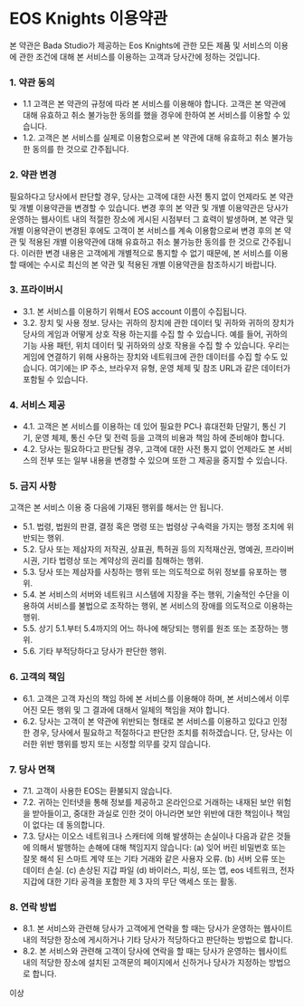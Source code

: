 # EOS Knights 이용약관
본 약관은 Bada Studio가 제공하는 Eos Knights에 관한 모든 제품 및 서비스의 이용에 관한 조건에 대해 본 서비스를 이용하는 고객과 당사간에 정하는 것입니다.

### 1. 약관 동의
* 1.1 고객은 본 약관의 규정에 따라 본 서비스를 이용해야 합니다. 고객은 본 약관에 대해 유효하고 취소 불가능한 동의를 했을 경우에 한하여 본 서비스를 이용할 수 있습니다.
* 1.2. 고객은 본 서비스를 실제로 이용함으로써 본 약관에 대해 유효하고 취소 불가능한 동의를 한 것으로 간주됩니다.

### 2. 약관 변경
필요하다고 당사에서 판단할 경우, 당사는 고객에 대한 사전 통지 없이 언제라도 본 약관 및 개별 이용약관을 변경할 수 있습니다. 변경 후의 본 약관 및 개별 이용약관은 당사가 운영하는 웹사이트 내의 적절한 장소에 게시된 시점부터 그 효력이 발생하며, 본 약관 및 개별 이용약관이 변경된 후에도 고객이 본 서비스를 계속 이용함으로써 변경 후의 본 약관 및 적용된 개별 이용약관에 대해 유효하고 취소 불가능한 동의를 한 것으로 간주됩니다. 이러한 변경 내용은 고객에게 개별적으로 통지할 수 없기 때문에, 본 서비스를 이용할 때에는 수시로 최신의 본 약관 및 적용된 개별 이용약관을 참조하시기 바랍니다.

### 3. 프라이버시
* 3.1. 본 서비스를 이용하기 위해서 EOS account 이름이 수집됩니다.
* 3.2. 장치 및 사용 정보. 당사는 귀하의 장치에 관한 데이터 및 귀하와 귀하의 장치가 당사의 게임과 어떻게 상호 작용 하는지를 수집 할 수 있습니다. 예를 들어, 귀하의 기능 사용 패턴, 위치 데이터 및 귀하와의 상호 작용을 수집 할 수 있습니다. 우리는 게임에 연결하기 위해 사용하는 장치와 네트워크에 관한 데이터를 수집 할 수도 있습니다. 여기에는 IP 주소, 브라우저 유형, 운영 체제 및 참조 URL과 같은 데이터가 포함될 수 있습니다.

### 4. 서비스 제공
* 4.1. 고객은 본 서비스를 이용하는 데 있어 필요한 PC나 휴대전화 단말기, 통신 기기, 운영 체제, 통신 수단 및 전력 등을 고객의 비용과 책임 하에 준비해야 합니다.
* 4.2. 당사는 필요하다고 판단될 경우, 고객에 대한 사전 통지 없이 언제라도 본 서비스의 전부 또는 일부 내용을 변경할 수 있으며 또한 그 제공을 중지할 수 있습니다.

### 5. 금지 사항
고객은 본 서비스 이용 중 다음에 기재된 행위를 해서는 안 됩니다.
* 5.1. 법령, 법원의 판결, 결정 혹은 명령 또는 법령상 구속력을 가지는 행정 조치에 위반되는 행위.
* 5.2. 당사 또는 제삼자의 저작권, 상표권, 특허권 등의 지적재산권, 명예권, 프라이버시권, 기타 법령상 또는 계약상의 권리를 침해하는 행위.
* 5.3. 당사 또는 제삼자를 사칭하는 행위 또는 의도적으로 허위 정보를 유포하는 행위.
* 5.4. 본 서비스의 서버와 네트워크 시스템에 지장을 주는 행위, 기술적인 수단을 이용하여 서비스를 불법으로 조작하는 행위, 본 서비스의 장애를 의도적으로 이용하는 행위.
* 5.5. 상기 5.1.부터 5.4까지의 어느 하나에 해당되는 행위를 원조 또는 조장하는 행위.
* 5.6. 기타 부적당하다고 당사가 판단한 행위.

### 6. 고객의 책임
* 6.1. 고객은 고객 자신의 책임 하에 본 서비스를 이용해야 하며, 본 서비스에서 이루어진 모든 행위 및 그 결과에 대해서 일체의 책임을 져야 합니다.
* 6.2. 당사는 고객이 본 약관에 위반되는 형태로 본 서비스를 이용하고 있다고 인정한 경우, 당사에서 필요하고 적절하다고 판단한 조치를 취하겠습니다. 단, 당사는 이러한 위반 행위를 방지 또는 시정할 의무를 갖지 않습니다.

### 7. 당사 면책
* 7.1. 고객이 사용한 EOS는 환불되지 않습니다.
* 7.2. 귀하는 인터넷을 통해 정보를 제공하고 온라인으로 거래하는 내재된 보안 위험을 받아들이고, 중대한 과실로 인한 것이 아니라면 보안 위반에 대한 책임이나 책임이 없다는 데 동의합니다.
* 7.3. 당사는 이오스 네트워크나 스캐터에 의해 발생하는 손실이나 다음과 같은 것들에 의해서 발행하는 손해에 대해 책임지지 않습니다: (a) 잊어 버린 비밀번호 또는 잘못 해석 된 스마트 계약 또는 기타 거래와 같은 사용자 오류. (b) 서버 오류 또는 데이터 손실. (c) 손상된 지갑 파일 (d) 바이러스, 피싱, 또는 앱, eos 네트워크, 전자 지갑에 대한 기타 공격을 포함한 제 3 자의 무단 액세스 또는 활동.

### 8. 연락 방법
* 8.1. 본 서비스와 관련해 당사가 고객에게 연락을 할 때는 당사가 운영하는 웹사이트 내의 적당한 장소에 게시하거나 기타 당사가 적당하다고 판단하는 방법으로 합니다.
* 8.2. 본 서비스와 관련해 고객이 당사에 연락을 할 때는 당사가 운영하는 웹사이트 내의 적당한 장소에 설치된 고객문의 페이지에서 신하거나 당사가 지정하는 방법으로 합니다.


이상